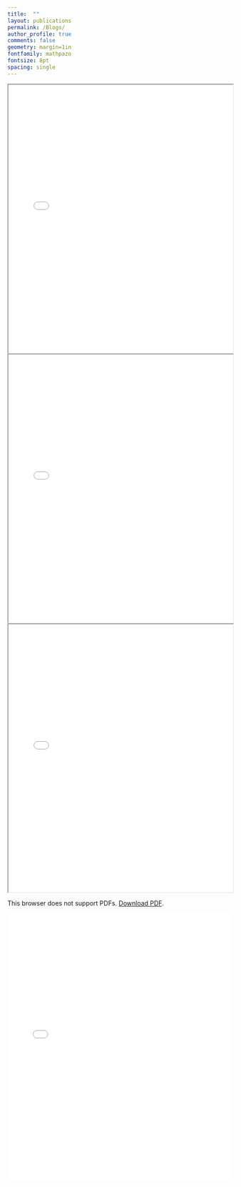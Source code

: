 ```yaml
---
title:  ""
layout: publications
permalink: /Blogs/
author_profile: true
comments: false
geometry: margin=1in
fontfamily: mathpazo
fontsize: 8pt
spacing: single
---
```


<iframe src="/assets/images/yy/T32-slides.pdf" width="100%" height="600px"></iframe>

<iframe src="/assets/pdfjs/web/viewer.html?file=/assets/images/yy/T32-slides.pdf" width="100%" height="600px">
  This browser does not support PDFs. Please download the PDF to view it: <a href="/assets/images/yy/T32-slides.pdf">Download PDF</a>.
</iframe>

<iframe src="/assets/images/yy/T32-slides.pdf" width="100%" height="600px">
  This browser does not support PDFs. Please download the PDF to view it: <a href="/assets/images/yy/T32-slides.pdf">Download PDF</a>.
</iframe>

<object data="/assets/images/yy/T32-slides.pdf" type="application/pdf" width="100%" height="600px">
  <p>This browser does not support PDFs. <a href="/assets/images/yy/T32-slides.pdf">Download PDF</a>.</p>
</object>

<embed src="/assets/images/yy/T32-slides.pdf" width="100%" height="600px">

<!--
Blog Page

{% for post in site.posts %}
  {% include archive-single.html %}
{% endfor %}
-->
